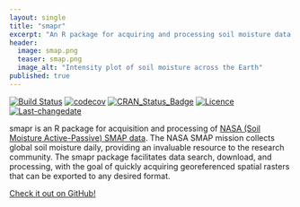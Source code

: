 ```yaml
---
layout: single
title: "smapr"
excerpt: "An R package for acquiring and processing soil moisture data from the NASA SMAP mission."
header:
  image: smap.png
  teaser: smap.png
  image_alt: "Intensity plot of soil moisture across the Earth"
published: true
---
```


[![Build Status](https://travis-ci.org/earthlab/smapr.svg?branch=master)](https://travis-ci.org/earthlab/smapr) [![codecov](https://codecov.io/gh/earthlab/smapr/branch/master/graph/badge.svg)](https://codecov.io/gh/earthlab/smapr) [![CRAN\_Status\_Badge](http://www.r-pkg.org/badges/version/smapr)](https://cran.r-project.org/package=smapr) [![Licence](https://img.shields.io/badge/licence-GPL--2-blue.svg)](https://www.gnu.org/licenses/old-licenses/gpl-2.0.html) [![Last-changedate](https://img.shields.io/badge/last%20change-2016--12--09-brightgreen.svg)](https://github.com/earthlab/smapr/commits/master)

smapr is an R package for acquisition and processing of [NASA (Soil Moisture Active-Passive) SMAP data](http://smap.jpl.nasa.gov/). 
The NASA SMAP mission collects global soil moisture daily, providing an invaluable resource to the research community. 
The smapr package facilitates data search, download, and processing, with the goal of quickly acquiring georeferenced spatial rasters that can be exported to any desired format. 

[Check it out on GitHub!](https://github.com/earthlab/smapr)
